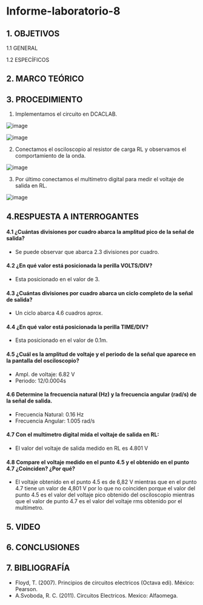 # Informe-laboratorio-8
## 1. OBJETIVOS
   1.1 GENERAL
   
 
   
   1.2 ESPECÍFICOS   
   
## 2. MARCO TEÓRICO



## 3. PROCEDIMIENTO

1. Implementamos el circuito en DCACLAB.

![image](https://user-images.githubusercontent.com/93681159/153960943-8e673a54-bad9-42ad-9a10-b821de6f2300.png)


![image](https://user-images.githubusercontent.com/93681159/153960744-60856469-a360-4643-816a-f01e6fc3b74b.png)

2. Conectamos el osciloscopio al resistor de carga RL y observamos el comportamiento de la onda. 

![image](https://user-images.githubusercontent.com/93681159/153937968-20f0a53f-2fd8-42da-b204-c7c271529bb0.png)

3. Por último conectamos el multímetro digital para medir el voltaje de salida en RL.

![image](https://user-images.githubusercontent.com/93681159/153962104-aee579b8-d299-4838-bab9-c95c4252341a.png)

## 4.RESPUESTA A INTERROGANTES 
#### 4.1 ¿Cuántas divisiones por cuadro abarca la amplitud pico de la señal de salida?
* Se puede observar que abarca 2.3 divisiones por cuadro.
#### 4.2 ¿En qué valor está posicionada la perilla VOLTS/DIV?
* Esta posicionado en el valor de 3.
#### 4.3 ¿Cuántas divisiones por cuadro abarca un ciclo completo de la señal de salida?
* Un ciclo abarca 4.6 cuadros aprox.
#### 4.4 ¿En qué valor está posicionada la perilla TIME/DIV?
* Esta posicionado en el valor de 0.1m.
#### 4.5 ¿Cuál es la amplitud de voltaje y el periodo de la señal que aparece en la pantalla del osciloscopio?
* Ampl. de voltaje: 6.82 V
* Periodo: 12/0.0004s
#### 4.6 Determine la frecuencia natural (Hz) y la frecuencia angular (rad/s) de la señal de salida.
* Frecuencia Natural: 0.16 Hz 
* Frecuencia Angular: 1.005 rad/s
#### 4.7 Con el multímetro digital mida el voltaje de salida en RL:
* El valor del voltaje de salida medido en RL es 4.801 V 
#### 4.8 Compare el voltaje medido en el punto 4.5 y el obtenido en el punto 4.7 ¿Coinciden? ¿Por qué?
* El voltaje obtenido en el punto 4.5 es de 6,82 V mientras que en el punto 4.7 tiene un valor de 4,801 V por lo que no coinciden porque el valor del punto 4.5 es el valor del voltaje pico obtenido del osciloscopio mientras que el valor de punto 4.7 es el valor del voltaje rms obtenido por el multímetro.

## 5. VIDEO

## 6. CONCLUSIONES

 
## 7. BIBLIOGRAFÍA 
* Floyd, T. (2007). Principios de circuitos electricos (Octava edi). México: Pearson.
* A.Svoboda, R. C. (2011). Circuitos Electricos. Mexico: Alfaomega.
